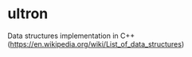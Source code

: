 # ultron
Data structures implementation in C++ (https://en.wikipedia.org/wiki/List_of_data_structures)
